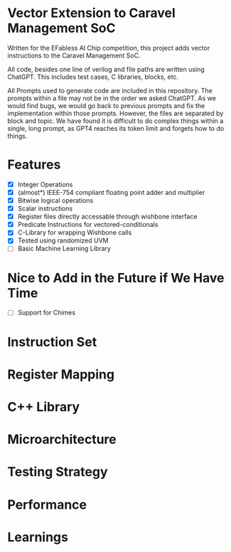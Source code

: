 # Vector Extension to Caravel Management SoC
Written for the EFabless AI Chip competition, this project adds vector instructions to the Caravel Management SoC.

All code, besides one line of verilog and file paths are written using ChatGPT. This includes test cases, C libraries, blocks, etc. 

All Prompts used to generate code are included in this repository. The prompts within a file may not be in the order we asked ChatGPT. As we would find bugs, we would go back to previous prompts and fix the implementation within those prompts. However, the files are separated by block and topic. We have found it is difficult to do complex things within a single, long prompt, as GPT4 reaches its token limit and forgets how to do things.

# Features
- [x] Integer Operations
- [x] (almost*) IEEE-754 compliant floating point adder and multiplier
- [x] Bitwise logical operations
- [x] Scalar instructions
- [x] Register files directly accessable through wishbone interface
- [x] Predicate Instructions for vectored-conditionals
- [x] C-Library for wrapping Wishbone calls
- [x] Tested using randomized UVM
- [ ] Basic Machine Learning Library

# Nice to Add in the Future if We Have Time
- [ ] Support for Chimes 


# Instruction Set

# Register Mapping

# C++ Library

# Microarchitecture

# Testing Strategy

# Performance

# Learnings